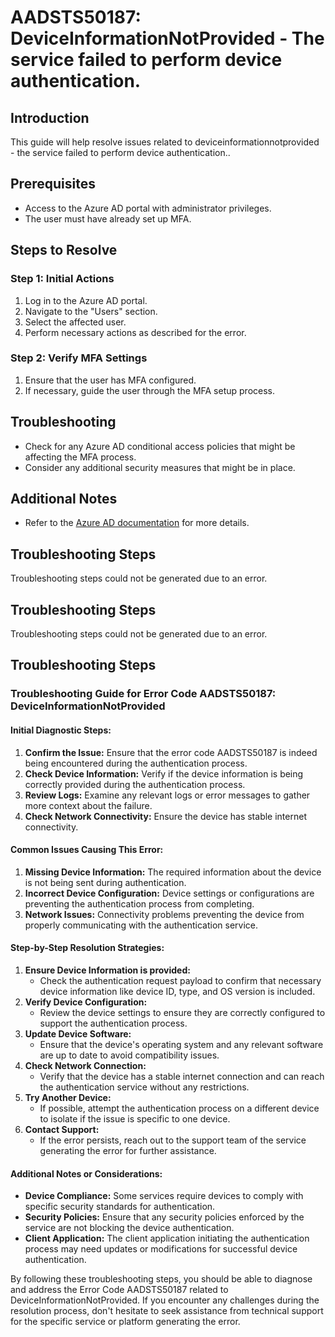 # AADSTS50187: DeviceInformationNotProvided - The service failed to perform device authentication.

## Introduction

This guide will help resolve issues related to deviceinformationnotprovided -
the service failed to perform device authentication..

## Prerequisites

* Access to the Azure AD portal with administrator privileges.
* The user must have already set up MFA.

## Steps to Resolve

### Step 1: Initial Actions

1. Log in to the Azure AD portal.
2. Navigate to the "Users" section.
3. Select the affected user.
4. Perform necessary actions as described for the error.

### Step 2: Verify MFA Settings

1. Ensure that the user has MFA configured.
2. If necessary, guide the user through the MFA setup process.

## Troubleshooting

* Check for any Azure AD conditional access policies that might be affecting the
  MFA process.
* Consider any additional security measures that might be in place.

## Additional Notes

* Refer to the
  [Azure AD documentation](https://learn.microsoft.com/en-us/azure/active-directory/)
  for more details.

## Troubleshooting Steps

Troubleshooting steps could not be generated due to an error.

## Troubleshooting Steps

Troubleshooting steps could not be generated due to an error.

## Troubleshooting Steps

### Troubleshooting Guide for Error Code AADSTS50187: DeviceInformationNotProvided

#### Initial Diagnostic Steps:

1. **Confirm the Issue:** Ensure that the error code AADSTS50187 is indeed being
   encountered during the authentication process.
2. **Check Device Information:** Verify if the device information is being
   correctly provided during the authentication process.
3. **Review Logs:** Examine any relevant logs or error messages to gather more
   context about the failure.
4. **Check Network Connectivity:** Ensure the device has stable internet
   connectivity.

#### Common Issues Causing This Error:

1. **Missing Device Information:** The required information about the device is
   not being sent during authentication.
2. **Incorrect Device Configuration:** Device settings or configurations are
   preventing the authentication process from completing.
3. **Network Issues:** Connectivity problems preventing the device from properly
   communicating with the authentication service.

#### Step-by-Step Resolution Strategies:

1. **Ensure Device Information is provided:**
   * Check the authentication request payload to confirm that necessary device
     information like device ID, type, and OS version is included.
2. **Verify Device Configuration:**
   * Review the device settings to ensure they are correctly configured to
     support the authentication process.
3. **Update Device Software:**
   * Ensure that the device's operating system and any relevant software are up
     to date to avoid compatibility issues.
4. **Check Network Connection:**
   * Verify that the device has a stable internet connection and can reach the
     authentication service without any restrictions.
5. **Try Another Device:**
   * If possible, attempt the authentication process on a different device to
     isolate if the issue is specific to one device.
6. **Contact Support:**
   * If the error persists, reach out to the support team of the service
     generating the error for further assistance.

#### Additional Notes or Considerations:

* **Device Compliance:** Some services require devices to comply with specific
  security standards for authentication.
* **Security Policies:** Ensure that any security policies enforced by the
  service are not blocking the device authentication.
* **Client Application:** The client application initiating the authentication
  process may need updates or modifications for successful device
  authentication.

By following these troubleshooting steps, you should be able to diagnose and
address the Error Code AADSTS50187 related to DeviceInformationNotProvided. If
you encounter any challenges during the resolution process, don't hesitate to
seek assistance from technical support for the specific service or platform
generating the error.

